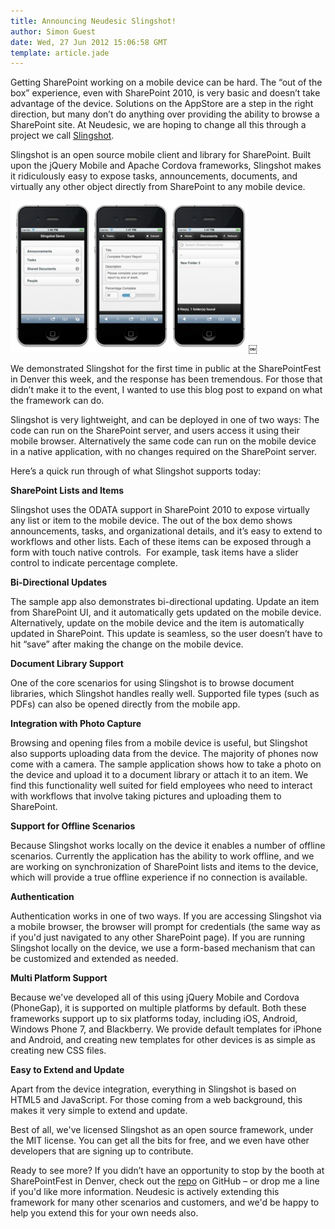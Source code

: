 ```yaml
---
title: Announcing Neudesic Slingshot!
author: Simon Guest
date: Wed, 27 Jun 2012 15:06:58 GMT
template: article.jade
---
```


Getting SharePoint working on a mobile device can be hard. The “out of the box” experience, even with SharePoint 2010, is very basic and doesn’t take advantage of the device. Solutions on the AppStore are a step in the right direction, but many don’t do anything over providing the ability to browse a SharePoint site. At Neudesic, we are hoping to change all this through a project we call [Slingshot](http://neudesic.github.com/slingshot).

<span class="more"></span>
  
Slingshot is an open source mobile client and library for SharePoint. Built upon the jQuery Mobile and Apache Cordova frameworks, Slingshot makes it ridiculously easy to expose tasks, announcements, documents, and virtually any other object directly from SharePoint to any mobile device.
  
![Screenshots](screens.jpg)￼
  
We demonstrated Slingshot for the first time in public at the SharePointFest in Denver this week, and the response has been tremendous. For those that didn’t make it to the event, I wanted to use this blog post to expand on what the framework can do.
  
Slingshot is very lightweight, and can be deployed in one of two ways: The code can run on the SharePoint server, and users access it using their mobile browser. Alternatively the same code can run on the mobile device in a native application, with no changes required on the SharePoint server.
  
Here’s a quick run through of what Slingshot supports today:
  
**SharePoint Lists and Items**
  
Slingshot uses the ODATA support in SharePoint 2010 to expose virtually any list or item to the mobile device. The out of the box demo shows announcements, tasks, and organizational details, and it’s easy to extend to workflows and other lists. Each of these items can be exposed through a form with touch native controls.  For example, task items have a slider control to indicate percentage complete.
  
**Bi-Directional Updates**
  
The sample app also demonstrates bi-directional updating. Update an item from SharePoint UI, and it automatically gets updated on the mobile device. Alternatively, update on the mobile device and the item is automatically updated in SharePoint. This update is seamless, so the user doesn’t have to hit “save” after making the change on the mobile device.
  
**Document Library Support**
  
One of the core scenarios for using Slingshot is to browse document libraries, which Slingshot handles really well. Supported file types (such as PDFs) can also be opened directly from the mobile app.
  
**Integration with Photo Capture**

Browsing and opening files from a mobile device is useful, but Slingshot also supports uploading data from the device. The majority of phones now come with a camera. The sample application shows how to take a photo on the device and upload it to a document library or attach it to an item. We find this functionality well suited for field employees who need to interact with workflows that involve taking pictures and uploading them to SharePoint.
  
**Support for Offline Scenarios**

Because Slingshot works locally on the device it enables a number of offline scenarios. Currently the application has the ability to work offline, and we are working on synchronization of SharePoint lists and items to the device, which will provide a true offline experience if no connection is available.
  
**Authentication**
  
Authentication works in one of two ways. If you are accessing Slingshot via a mobile browser, the browser will prompt for credentials (the same way as if you'd just navigated to any other SharePoint page). If you are running Slingshot locally on the device, we use a form-based mechanism that can be customized and extended as needed.
  
**Multi Platform Support**
  
Because we've developed all of this using jQuery Mobile and Cordova (PhoneGap), it is supported on multiple platforms by default. Both these frameworks support up to six platforms today, including iOS, Android, Windows Phone 7, and Blackberry. We provide default templates for iPhone and Android, and creating new templates for other devices is as simple as creating new CSS files.
  
**Easy to Extend and Update**
  
Apart from the device integration, everything in Slingshot is based on HTML5 and JavaScript. For those coming from a web background, this makes it very simple to extend and update.

   
Best of all, we've licensed Slingshot as an open source framework, under the MIT license. You can get all the bits for free, and we even have other developers that are signing up to contribute.
  
Ready to see more? If you didn’t have an opportunity to stop by the booth at SharePointFest in Denver, check out the [repo](http://neudesic.github.com/slingshot) on GitHub – or drop me a line if you'd like more information. Neudesic is actively extending this framework for many other scenarios and customers, and we'd be happy to help you extend this for your own needs also.

